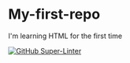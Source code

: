 # My-first-repo
I'm learning HTML for the first time

[![GitHub Super-Linter](https://github.com/<NickT907>/<My-First-Repo>/workflows/Lint%20Code%20Base/badge.svg)](https://github.com/marketplace/actions/super-linter)
